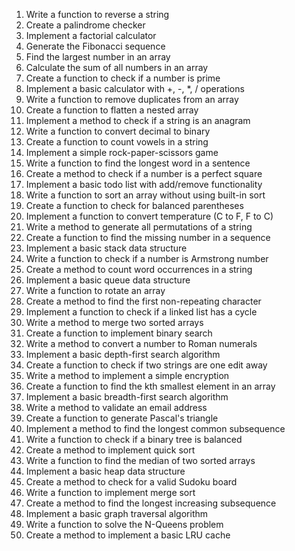 ﻿1. Write a function to reverse a string
2. Create a palindrome checker
3. Implement a factorial calculator
4. Generate the Fibonacci sequence
5. Find the largest number in an array
6. Calculate the sum of all numbers in an array
7. Create a function to check if a number is prime
8. Implement a basic calculator with +, -, *, / operations
9. Write a function to remove duplicates from an array
10. Create a function to flatten a nested array
11. Implement a method to check if a string is an anagram
12. Write a function to convert decimal to binary
13. Create a function to count vowels in a string
14. Implement a simple rock-paper-scissors game
15. Write a function to find the longest word in a sentence
16. Create a method to check if a number is a perfect square
17. Implement a basic todo list with add/remove functionality
18. Write a function to sort an array without using built-in sort
19. Create a function to check for balanced parentheses
20. Implement a function to convert temperature (C to F, F to C)
21. Write a method to generate all permutations of a string
22. Create a function to find the missing number in a sequence
23. Implement a basic stack data structure
24. Write a function to check if a number is Armstrong number
25. Create a method to count word occurrences in a string
26. Implement a basic queue data structure
27. Write a function to rotate an array
28. Create a method to find the first non-repeating character
29. Implement a function to check if a linked list has a cycle
30. Write a method to merge two sorted arrays
31. Create a function to implement binary search
32. Write a method to convert a number to Roman numerals
33. Implement a basic depth-first search algorithm
34. Create a function to check if two strings are one edit away
35. Write a method to implement a simple encryption
36. Create a function to find the kth smallest element in an array
37. Implement a basic breadth-first search algorithm
38. Write a method to validate an email address
39. Create a function to generate Pascal's triangle
40. Implement a method to find the longest common subsequence
41. Write a function to check if a binary tree is balanced
42. Create a method to implement quick sort
43. Write a function to find the median of two sorted arrays
44. Implement a basic heap data structure
45. Create a method to check for a valid Sudoku board
46. Write a function to implement merge sort
47. Create a method to find the longest increasing subsequence
48. Implement a basic graph traversal algorithm
49. Write a function to solve the N-Queens problem
50. Create a method to implement a basic LRU cache
